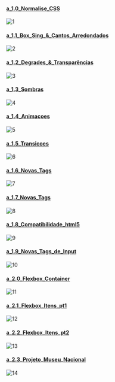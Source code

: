 #### [a_1.0_Normalise_CSS](https://github.com/FNetoF/Desenvolvimento-Web-Full-Stack-com-Python-e-Django/tree/master/4%20-%20HTML5%20e%20CSS3%20Recusos%20especiais/a_1.0_Normalise_CSS)

![1](https://user-images.githubusercontent.com/60360540/139876825-26ca04c9-1b0d-43f0-8137-d8752ab1cee0.png)<br>

#### [a_1.1_Box_Sing_&_Cantos_Arredondados](https://github.com/FNetoF/Desenvolvimento-Web-Full-Stack-com-Python-e-Django/tree/master/4%20-%20HTML5%20e%20CSS3%20Recusos%20especiais/a_1.1_Box_Sing_%26_Cantos_Arredondados)

![2](https://user-images.githubusercontent.com/60360540/139876829-afc9fbd3-acc3-432f-84de-783aac1f725c.png)<br>

#### [a_1.2_Degrades_&_Transparências](https://github.com/FNetoF/Desenvolvimento-Web-Full-Stack-com-Python-e-Django/tree/master/4%20-%20HTML5%20e%20CSS3%20Recusos%20especiais/a_1.2_Degrades_%26_Transpar%C3%AAncias)

![3](https://user-images.githubusercontent.com/60360540/139876835-a20d0489-147d-44d4-9ae0-14000969a830.png)<br>

#### [a_1.3_Sombras](https://github.com/FNetoF/Desenvolvimento-Web-Full-Stack-com-Python-e-Django/tree/master/4%20-%20HTML5%20e%20CSS3%20Recusos%20especiais/a_1.3_Sombras)

![4](https://user-images.githubusercontent.com/60360540/139876837-41527e90-d054-4c1f-8b03-9687b6f37699.png)<br>

#### [a_1.4_Animacoes](https://github.com/FNetoF/Desenvolvimento-Web-Full-Stack-com-Python-e-Django/tree/master/4%20-%20HTML5%20e%20CSS3%20Recusos%20especiais/a_1.4_Animacoes)

![5](https://user-images.githubusercontent.com/60360540/139876838-4f38c703-9fd1-4c90-aa29-3f6995aad4bb.png)<br>

#### [a_1.5_Transicoes](https://github.com/FNetoF/Desenvolvimento-Web-Full-Stack-com-Python-e-Django/tree/master/4%20-%20HTML5%20e%20CSS3%20Recusos%20especiais/a_1.5_Transicoes)

![6](https://user-images.githubusercontent.com/60360540/139876840-7495d9e4-2b31-4e70-895a-b6c44d2b90d7.png)<br>

#### [a_1.6_Novas_Tags](https://github.com/FNetoF/Desenvolvimento-Web-Full-Stack-com-Python-e-Django/tree/master/4%20-%20HTML5%20e%20CSS3%20Recusos%20especiais/a_1.6_Novas_Tags)

![7](https://user-images.githubusercontent.com/60360540/139876842-45b582cd-8021-4519-bfa4-b245e58cbc8b.png)<br>

#### [a_1.7_Novas_Tags](https://github.com/FNetoF/Desenvolvimento-Web-Full-Stack-com-Python-e-Django/tree/master/4%20-%20HTML5%20e%20CSS3%20Recusos%20especiais/a_1.7_Novas_Tags)

![8](https://user-images.githubusercontent.com/60360540/139876849-0c609fff-5075-4eae-874b-34b475d37b8d.png)<br>

#### [a_1.8_Compatibilidade_html5](https://github.com/FNetoF/Desenvolvimento-Web-Full-Stack-com-Python-e-Django/tree/master/4%20-%20HTML5%20e%20CSS3%20Recusos%20especiais/a_1.8_Compatibilidade_html5)

![9](https://user-images.githubusercontent.com/60360540/139876851-2abf7eea-c1ba-4ad9-a19f-8c85d3107054.png)<br>

#### [a_1.9_Novas_Tags_de_Input](https://github.com/FNetoF/Desenvolvimento-Web-Full-Stack-com-Python-e-Django/tree/master/4%20-%20HTML5%20e%20CSS3%20Recusos%20especiais/a_1.9_Novas_Tags_de_Input)

![10](https://user-images.githubusercontent.com/60360540/139876853-87c24af1-cf4c-4082-b94e-cfe9108bb128.png)<br>

#### [a_2.0_Flexbox_Container](https://github.com/FNetoF/Desenvolvimento-Web-Full-Stack-com-Python-e-Django/tree/master/4%20-%20HTML5%20e%20CSS3%20Recusos%20especiais/a_2.0_Flexbox_Container)

![11](https://user-images.githubusercontent.com/60360540/139876858-7845af97-d650-4a64-a755-3fa66bd3555a.png)<br>

#### [a_2.1_Flexbox_Itens_pt1](https://github.com/FNetoF/Desenvolvimento-Web-Full-Stack-com-Python-e-Django/tree/master/4%20-%20HTML5%20e%20CSS3%20Recusos%20especiais/a_2.1_Flexbox_Itens_pt1)

![12](https://user-images.githubusercontent.com/60360540/139876860-eb2d0e1f-01bc-4afb-ac0b-07713b8370e6.png)<br>

#### [a_2.2_Flexbox_Itens_pt2](https://github.com/FNetoF/Desenvolvimento-Web-Full-Stack-com-Python-e-Django/tree/master/4%20-%20HTML5%20e%20CSS3%20Recusos%20especiais/a_2.2_Flexbox_Itens_pt2)

![13](https://user-images.githubusercontent.com/60360540/139876864-e96b2cc1-1eb2-4614-9287-bdc45458d223.png)<br>

#### [a_2.3_Projeto_Museu_Nacional](https://github.com/FNetoF/Desenvolvimento-Web-Full-Stack-com-Python-e-Django/tree/master/4%20-%20HTML5%20e%20CSS3%20Recusos%20especiais/a_2.3_Projeto_Museu_Nacional)

![14](https://user-images.githubusercontent.com/60360540/139876867-de8294ff-a435-4bca-b41c-c7f7193c9635.png)<br>
